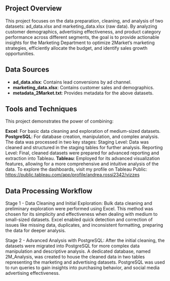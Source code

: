 ## Project Overview
This project focuses on the data preparation, cleaning, and analysis of two datasets: ad_data.xlsx and marketing_data.xlsx (raw data).  By analyzing customer demographics, advertising effectiveness, and product category performance across different segments, the goal is to provide actionable insights for the Marketing Department to optimize 2Market’s marketing strategies, efficiently allocate the budget, and identify sales growth opportunities.

## Data Sources

- **ad_data.xlsx**: Contains lead conversions by ad channel.
- **marketing_data.xlsx**: Contains customer sales and demographics.
- **metadata_2Market.txt**: Provides metadata for the above datasets.

## Tools and Techniques
This project demonstrates the power of combining:

**Excel**: For basic data cleaning and exploration of medium-sized datasets.
**PostgreSQL**: For database creation, manipulation, and complex analysis. The data was processed in two key stages:
Staging Level: Data was cleaned and structured in the staging tables for further analysis.
Reporting Level: Final, cleaned datasets were prepared for advanced reporting and extraction into Tableau.
**Tableau**: Employed for its advanced visualization features, allowing for a more comprehensive and intuitive analysis of the data.
To explore the dashboards, visit my profile on Tableau Public: https://public.tableau.com/app/profile/andrea.rossi2342/vizzes

## Data Processing Workflow 
Stage 1 - Data Cleaning and Initial Exploration:
Bulk data cleaning and preliminary exploration were performed using Excel. This method was chosen for its simplicity and effectiveness when dealing with medium to small-sized datasets. Excel enabled quick detection and correction of issues like missing data, duplicates, and inconsistent formatting, preparing the data for deeper analysis.

Stage 2 - Advanced Analysis with PostgreSQL:
After the initial cleaning, the datasets were migrated into PostgreSQL for more complex data manipulation and descriptive analysis. A dedicated database, named 2M_Analysis, was created to house the cleaned data in two tables representing the marketing and advertising datasets. PostgreSQL was used to run queries to gain insights into purchasing behavior, and social media advertising effectiveness.

